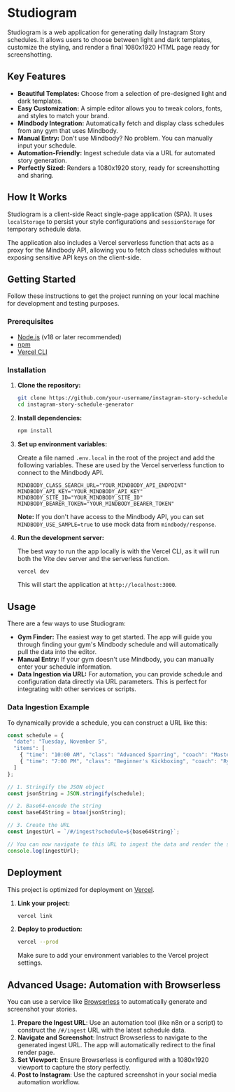 # Studiogram

Studiogram is a web application for generating daily Instagram Story schedules. It allows users to choose between light and dark templates, customize the styling, and render a final 1080x1920 HTML page ready for screenshotting.

## Key Features

*   **Beautiful Templates:** Choose from a selection of pre-designed light and dark templates.
*   **Easy Customization:** A simple editor allows you to tweak colors, fonts, and styles to match your brand.
*   **Mindbody Integration:** Automatically fetch and display class schedules from any gym that uses Mindbody.
*   **Manual Entry:** Don't use Mindbody? No problem. You can manually input your schedule.
*   **Automation-Friendly:** Ingest schedule data via a URL for automated story generation.
*   **Perfectly Sized:** Renders a 1080x1920 story, ready for screenshotting and sharing.

## How It Works

Studiogram is a client-side React single-page application (SPA). It uses `localStorage` to persist your style configurations and `sessionStorage` for temporary schedule data.

The application also includes a Vercel serverless function that acts as a proxy for the Mindbody API, allowing you to fetch class schedules without exposing sensitive API keys on the client-side.

## Getting Started

Follow these instructions to get the project running on your local machine for development and testing purposes.

### Prerequisites

*   [Node.js](https://nodejs.org/) (v18 or later recommended)
*   [npm](https://www.npmjs.com/)
*   [Vercel CLI](https://vercel.com/docs/cli)

### Installation

1.  **Clone the repository:**
    ```bash
    git clone https://github.com/your-username/instagram-story-schedule-generator.git
    cd instagram-story-schedule-generator
    ```

2.  **Install dependencies:**
    ```bash
    npm install
    ```

3.  **Set up environment variables:**

    Create a file named `.env.local` in the root of the project and add the following variables. These are used by the Vercel serverless function to connect to the Mindbody API.

    ```
    MINDBODY_CLASS_SEARCH_URL="YOUR_MINDBODY_API_ENDPOINT"
    MINDBODY_API_KEY="YOUR_MINDBODY_API_KEY"
    MINDBODY_SITE_ID="YOUR_MINDBODY_SITE_ID"
    MINDBODY_BEARER_TOKEN="YOUR_MINDBODY_BEARER_TOKEN"
    ```

    **Note:** If you don't have access to the Mindbody API, you can set `MINDBODY_USE_SAMPLE=true` to use mock data from `mindbody/response`.

4.  **Run the development server:**

    The best way to run the app locally is with the Vercel CLI, as it will run both the Vite dev server and the serverless function.

    ```bash
    vercel dev
    ```

    This will start the application at `http://localhost:3000`.

## Usage

There are a few ways to use Studiogram:

*   **Gym Finder:** The easiest way to get started. The app will guide you through finding your gym's Mindbody schedule and will automatically pull the data into the editor.
*   **Manual Entry:** If your gym doesn't use Mindbody, you can manually enter your schedule information.
*   **Data Ingestion via URL:** For automation, you can provide schedule and configuration data directly via URL parameters. This is perfect for integrating with other services or scripts.

### Data Ingestion Example

To dynamically provide a schedule, you can construct a URL like this:

```javascript
const schedule = {
  "date": "Tuesday, November 5",
  "items": [
    { "time": "10:00 AM", "class": "Advanced Sparring", "coach": "Master Ken" },
    { "time": "7:00 PM", "class": "Beginner's Kickboxing", "coach": "Ryu" }
  ]
};

// 1. Stringify the JSON object
const jsonString = JSON.stringify(schedule);

// 2. Base64-encode the string
const base64String = btoa(jsonString);

// 3. Create the URL
const ingestUrl = `/#/ingest?schedule=${base64String}`;

// You can now navigate to this URL to ingest the data and render the story.
console.log(ingestUrl);
```

## Deployment

This project is optimized for deployment on [Vercel](https://vercel.com/).

1.  **Link your project:**
    ```bash
    vercel link
    ```

2.  **Deploy to production:**
    ```bash
    vercel --prod
    ```

    Make sure to add your environment variables to the Vercel project settings.

## Advanced Usage: Automation with Browserless

You can use a service like [Browserless](https://www.browserless.io/) to automatically generate and screenshot your stories.

1.  **Prepare the Ingest URL**: Use an automation tool (like n8n or a script) to construct the `/#/ingest` URL with the latest schedule data.
2.  **Navigate and Screenshot**: Instruct Browserless to navigate to the generated ingest URL. The app will automatically redirect to the final render page.
3.  **Set Viewport**: Ensure Browserless is configured with a 1080x1920 viewport to capture the story perfectly.
4.  **Post to Instagram**: Use the captured screenshot in your social media automation workflow.